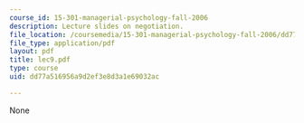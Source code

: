 ```yaml
---
course_id: 15-301-managerial-psychology-fall-2006
description: Lecture slides on negotiation.
file_location: /coursemedia/15-301-managerial-psychology-fall-2006/dd77a516956a9d2ef3e8d3a1e69032ac_lec9.pdf
file_type: application/pdf
layout: pdf
title: lec9.pdf
type: course
uid: dd77a516956a9d2ef3e8d3a1e69032ac

---
```

None